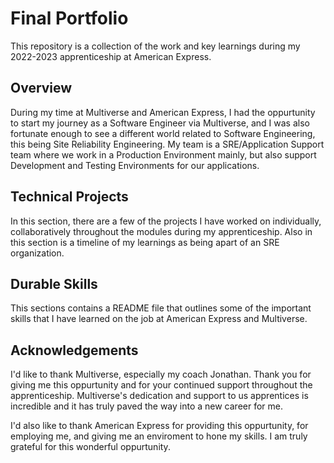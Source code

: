 # Final Portfolio

This repository is a collection of the work and key learnings during my 2022-2023 apprenticeship at American Express.

## Overview

During my time at Multiverse and American Express, I had the oppurtunity to start my journey as a Software Engineer via Multiverse, and I was also fortunate enough to see a different world related to Software Engineering, this being Site Reliability Engineering. My team is a SRE/Application Support team where we work in a Production Environment mainly, but also support Development and Testing Environments for our applications. 

## Technical Projects 

In this section, there are a few of the projects I have worked on individually, collaboratively throughout the modules during my apprenticeship. Also in this section is a timeline of my learnings as being apart of an SRE organization. 

## Durable Skills 

This sections contains a README file that outlines some of the important skills that I have learned on the job at American Express and Multiverse.

## Acknowledgements

I'd like to thank Multiverse, especially my coach Jonathan. Thank you for giving me this oppurtunity and for your continued support throughout the apprenticeship. Multiverse's dedication and support to us apprentices is incredible and it has truly paved the way into a new career for me. 

I'd also like to thank American Express for providing this oppurtunity, for employing me, and giving me an enviroment to hone my skills. I am truly grateful for this wonderful oppurtunity. 
